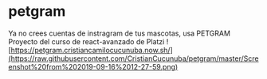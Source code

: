 # petgram

Ya no crees cuentas de instragram de tus mascotas, usa PETGRAM
Proyecto del curso de react-avanzado de Platzi
![https://petgram.cristiancamilocucunuba.now.sh/](https://raw.githubusercontent.com/CristianCucunuba/petgram/master/Screenshot%20from%202019-09-16%2012-27-59.png)
